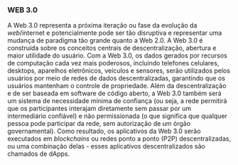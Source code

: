 ### WEB 3.0

A Web 3.0 representa a próxima iteração ou fase da evolução da _web_/internet e potencialmente pode ser tão disruptiva e representar uma mudança de paradigma tão grande quanto a Web 2.0. A Web 3.0 é construída sobre os conceitos centrais de descentralização, abertura e maior utilidade do usuário. Com a Web 3.0, os dados gerados por recursos de computação cada vez mais poderosos, incluindo telefones celulares, desktops, aparelhos eletrônicos, veículos e sensores, serão utilizados pelos usuários por meio de redes de dados descentralizadas, garantindo que os usuários mantenham o controle de propriedade. Além da descentralização e de ser baseada em software de código aberto, a Web 3.0 também será um sistema de necessidade mínima de confiança (ou seja, a rede permitirá que os participantes interajam diretamente sem passar por um intermediário confiável) e não permissionada (o que significa que qualquer pessoa pode participar da rede, sem autorização de um órgão governamental). Como resultado, os aplicativos da Web 3.0 serão executados em _blockchains_ ou redes ponto a ponto (P2P) descentralizadas, ou uma combinação delas - esses aplicativos descentralizados são chamados de dApps.
